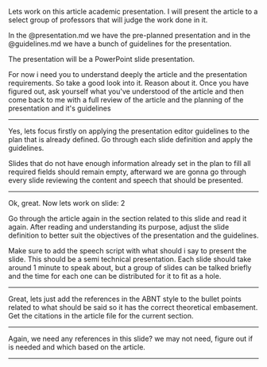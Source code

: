 Lets work on this article academic presentation. I will present the article to a select group of professors that will judge the work done in it.

In the @presentation.md we have the pre-planned presentation and in the @guidelines.md we have a bunch of guidelines for the presentation.

The presentation will be a PowerPoint slide presentation. 

For now i need you to understand deeply the article and the presentation requirements. So take a good look into it. Reason about it. Once you have figured out, ask yourself what you've understood of the article and then come back to me with a full review of the article and the planning of the presentation and it's guidelines

------------------------------------------------------------------------------------------------

Yes, lets focus firstly on applying the presentation editor guidelines to the plan that is already defined. Go through each slide definition and apply the guidelines.

Slides that do not have enough information already set in the plan to fill all required fields should remain empty, afterward we are gonna go through every slide reviewing the content and speech that should be presented.

------------------------------------------------------------------------------------------------

Ok, great. Now lets work on slide: 2

Go through the article again in the section related to this slide and read it again. After reading and understanding its purpose, adjust the slide definition to better suit the objectives of the presentation and the guidelines.

Make sure to add the speech script with what should i say to present the slide. This should be a semi technical presentation. 
Each slide should take around 1 minute to speak about, but a group of slides can be talked briefly and the time for each one can be distributed for it to fit as a hole.

------------------------------------------------------------------------------------------------

Great, lets just add the references in the ABNT style to the bullet points related to what should be said so it has the correct theoretical embasement. Get the citations in the article file for the current section.

------------------------------------------------------------------------------------------------

Again, we need any references in this slide? we may not need, figure out if is needed and which based on the article.

------------------------------------------------------------------------------------------------
